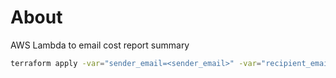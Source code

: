 # About  
AWS Lambda to email cost report summary  

```bash
terraform apply -var="sender_email=<sender_email>" -var="recipient_email=<recipient_email>"